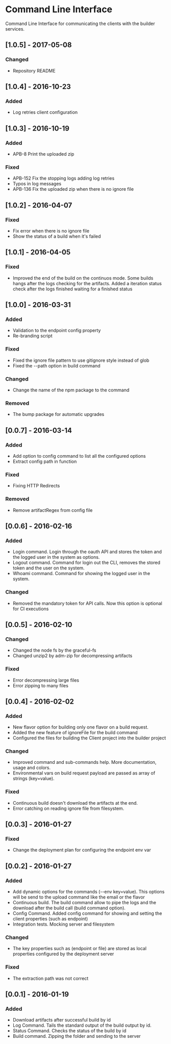 # Command Line Interface

Command Line Interface for communicating the clients with the builder services.

## [1.0.5] - 2017-05-08

### Changed
- Repository README

## [1.0.4] - 2016-10-23

### Added
- Log retries client configuration

## [1.0.3] - 2016-10-19

### Added
- APB-8 Print the uploaded zip

### Fixed
- APB-152 Fix the stopping logs adding log retries
- Typos in log messages
- APB-136 Fix the uploaded zip when there is no ignore file

## [1.0.2] - 2016-04-07

### Fixed
- Fix error when there is no ignore file
- Show the status of a build when it's failed

## [1.0.1] - 2016-04-05

### Fixed
- Improved the end of the build on the continuos mode. Some builds hangs after the logs checking for the artifacts. Added a iteration status check after the logs finished waiting for a finished status

## [1.0.0] - 2016-03-31

### Added
- Validation to the endpoint config property
- Re-branding script

### Fixed
- Fixed the ignore file pattern to use gitignore style instead of glob
- Fixed the --path option in build command

### Changed
- Change the name of the npm package to the command

### Removed
- The bump package for automatic upgrades

## [0.0.7] - 2016-03-14

### Added
- Add option to config command to list all the configured options
- Extract config path in function

### Fixed
- Fixing HTTP Redirects

### Removed
- Remove artifactRegex from config file

## [0.0.6] - 2016-02-16
### Added
- Login command. Login through the oauth API and stores the token and the logged user in the system as options.
- Logout command. Command for login out the CLI, removes the stored token and the user on the system.
- Whoami command. Command for showing the logged user in the system.

### Changed
- Removed the mandatory token for API calls. Now this option is optional for CI executions

## [0.0.5] - 2016-02-10

### Changed
- Changed the node fs by the graceful-fs
- Changed unzip2 by adm-zip for decompressing artifacts

### Fixed
- Error decompressing large files
- Error zipping to many files

## [0.0.4] - 2016-02-02
### Added
- New flavor option for building only one flavor on a build request.
- Added the new feature of ignoreFile for the build command
- Configured the files for building the Client project into the builder project

### Changed
- Improved command and sub-commands help. More documentation, usage and colors.
- Environmental vars on build request payload are passed as array of strings (key=value).

### Fixed
- Continuous build doesn't download the artifacts at the end.
- Error catching on reading ignore file from filesystem.

## [0.0.3] - 2016-01-27
### Fixed
- Change the deployment plan for configuring the endpoint env var

## [0.0.2] - 2016-01-27
### Added
- Add dynamic options for the commands (--env key=value). This options will be send to the upload command like the email or the flavor
- Continuous build. The build command allow to pipe the logs and the download after the build call (build command option).
- Config Command. Added config command for showing and setting the client properties (such as endpoint)
- Integration tests. Mocking server and filesystem

### Changed
- The key properties such as (endpoint or file) are stored as local properties configured by the deployment server

### Fixed
- The extraction path was not correct

## [0.0.1] - 2016-01-19
### Added
- Download artifacts after successful build by id
- Log Command. Tails the standard output of the build output by id.
- Status Command. Checks the status of the build by id
- Build command. Zipping the folder and sending to the server
